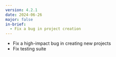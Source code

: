 ```yaml
---
version: 4.2.1
date: 2024-06-26
major: false
in-brief:
  - Fix a bug in project creation
---
```


- Fix a high-impact bug in creating new projects
- Fix testing suite
